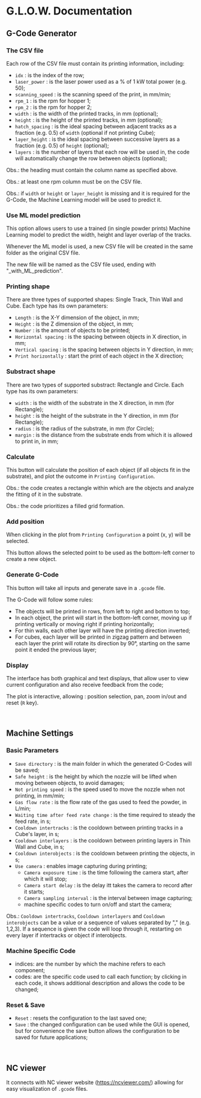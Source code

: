 <!-- Ctrl + Shift + V to read -->
# G.L.O.W. Documentation

## G-Code Generator

### The CSV file
Each row of the CSV file must contain its printing information, including:

 - `idx` : is the index of the row;
 - `laser_power` : is the laser power used as a % of 1 kW total power (e.g. 50);
 - `scanning_speed` : is the scanning speed of the print, in mm/min;
 - `rpm_1` : is the rpm for hopper 1;
 - `rpm_2` : is the rpm for hopper 2;
 - `width` : is the width of the printed tracks, in mm (optional);
 - `height` : is the height of the printed tracks, in mm (optional);
 - `hatch_spacing` : is the ideal spacing between adjacent tracks as a fraction (e.g. 0.5) of `width` (optional if not printing Cube);
 - `layer_height` : is the ideal spacing between successive layers as a fraction (e.g. 0.5) of `height` (optional);
 - `layers` : is the number of layers that each row will be used in, the code will automatically change the row between objects (optional);

Obs.: the heading must contain the column name as specified above.

Obs.: at least one rpm column must be on the CSV file.

Obs.: if `width` or `height` or `layer_height` is missing and it is required for the G-Code, the Machine Learning model will be used to predict it.

### Use ML model prediction
This option allows users to use a trained (in single powder prints) Machine Learning model to predict the width, height and layer overlap of the tracks.

Whenever the ML model is used, a new CSV file will be created in the same folder as the original CSV file.

The new file will be named as the CSV file used, ending with "_with_ML_prediction".

### Printing shape
There are three types of supported shapes: Single Track, Thin Wall and Cube. Each type has its own parameters:

 - `Length` : is the X-Y dimension of the object, in mm;
 - `Height` : is the Z dimension of the object, in mm;
 - `Number` : is the amount of objects to be printed;
 - `Horizontal spacing` : is the spacing between objects in X direction, in mm;
 - `Vertical spacing` : is the spacing between objects in Y direction, in mm;
 - `Print horizontally` : start the print of each object in the X direction;

### Substract shape
There are two types of supported substract: Rectangle and Circle. Each type has its own parameters:

 - `width` : is the width of the substrate in the X direction, in mm (for Rectangle);
 - `height` : is the height of the substrate in the Y direction, in mm (for Rectangle);
 - `radius` : is the radius of the substrate, in mm (for Circle);
 - `margin` : is the distance from the substrate ends from which it is allowed to print in, in mm;

### Calculate
This button will calculate the position of each object (if all objects fit in the substrate), and plot the outcome in `Printing Configuration`.

Obs.: the code creates a rectangle within which are the objects and analyze the fitting of it in the substrate.

Obs.: the code prioritizes a filled grid formation.

### Add position
When clicking in the plot from `Printing Configuration` a point (x, y) will be selected.

This button allows the selected point to be used as the bottom-left corner to create a new object.

### Generate G-Code
This button will take all inputs and generate save in a `.gcode` file.

The G-Code will follow some rules:

 - The objects will be printed in rows, from left to right and bottom to top;
 - In each object, the print will start in the bottom-left corner, moving up if printing vertically or moving right if printing horizontally;
 - For thin walls, each other layer will have the printing direction inverted;
 - For cubes, each layer will be printed in zigzag pattern and between each layer the print will rotate its direction by 90&deg;, starting on the same point it ended the previous layer;

### Display
The interface has both graphical and text displays, that allow user to view current configuration and also receive feedback from the code;

The plot is interactive, allowing : position selection, pan, zoom in/out and reset (`R` key).

<br/>

## Machine Settings

### Basic Parameters
 - `Save directory` : is the main folder in which the generated G-Codes will be saved;
 - `Safe height` : is the height by which the nozzle will be lifted when moving between objects, to avoid damages;
 - `Not printing speed` : is the speed used to move the nozzle when not printing, in mm/min;
 - `Gas flow rate` : is the flow rate of the gas used to feed the powder, in L/min;
 - `Waiting time after feed rate change` : is the time required to steady the feed rate, in s;
 - `Cooldown intertracks` : is the cooldown between printing tracks in a Cube's layer, in s;
 - `Cooldown interlayers` : is the cooldown between printing layers in Thin Wall and Cube, in s;
 - `Cooldown interobjects` : is the cooldown between printing the objects, in s;
 - `Use camera` : enables image capturing during printing;
    - `Camera exposure time` : is the time following the camera start, after which it will stop;
    - `Camera start delay` : is the delay itt takes the camera to record after it starts;
    - `Camera sampling interval`  : is the interval between image capturing;
    - machine specific codes to turn on/off and start the camera;

Obs.: `Cooldown intertracks`, `Cooldown interlayers` and `Cooldown interobjects` can be a value or a sequence of values separated by "," (e.g. 1,2,3). If a sequence is given the code will loop through it, restarting on every layer if intertracks or object if interobjects.

### Machine Specific Code
 - indices: are the number by which the machine refers to each component;
 - codes: are the specific code used to call each function; by clicking in each code, it shows additional description and allows the code to be changed;

### Reset & Save
 - `Reset` : resets the configuration to the last saved one;
 - `Save` : the changed configuration can be used while the GUI is opened, but for convenience the save button allows the configuration to be saved for future applications;

<br/>

## NC viewer
It connects with NC viewer website (https://ncviewer.com/) allowing for easy visualization of `.gcode` files.
